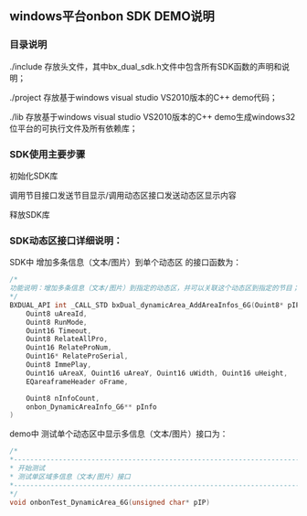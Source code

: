 ## windows平台onbon SDK DEMO说明

### 目录说明

./include 存放头文件，其中bx_dual_sdk.h文件中包含所有SDK函数的声明和说明；

./project 存放基于windows visual studio VS2010版本的C++ demo代码；

./lib	存放基于windows visual studio VS2010版本的C++ demo生成windows32位平台的可执行文件及所有依赖库；



### SDK使用主要步骤

初始化SDK库

调用节目接口发送节目显示/调用动态区接口发送动态区显示内容

释放SDK库



### SDK动态区接口详细说明：





SDK中 增加多条信息（文本/图片）到单个动态区 的接口函数为：

```C++
/*
功能说明：增加多条信息（文本/图片）到指定的动态区，并可以关联这个动态区到指定的节目；
*/
BXDUAL_API int _CALL_STD bxDual_dynamicArea_AddAreaInfos_6G(Ouint8* pIP, Ouint32 nPort, E_ScreenColor_G56 color,
	Ouint8 uAreaId,
	Ouint8 RunMode,
	Ouint16 Timeout,
	Ouint8 RelateAllPro,
	Ouint16 RelateProNum,
	Ouint16* RelateProSerial,
	Ouint8 ImmePlay,
	Ouint16 uAreaX, Ouint16 uAreaY, Ouint16 uWidth, Ouint16 uHeight,
	EQareaframeHeader oFrame,

	Ouint8 nInfoCount,
	onbon_DynamicAreaInfo_G6** pInfo
)
```



demo中 测试单个动态区中显示多信息（文本/图片）接口为：

```C++
/*
*-------------------------------------------------------------------------------------
* 开始测试
* 测试单区域多信息（文本/图片）接口
*-------------------------------------------------------------------------------------
*/
void onbonTest_DynamicArea_6G(unsigned char* pIP)
```


